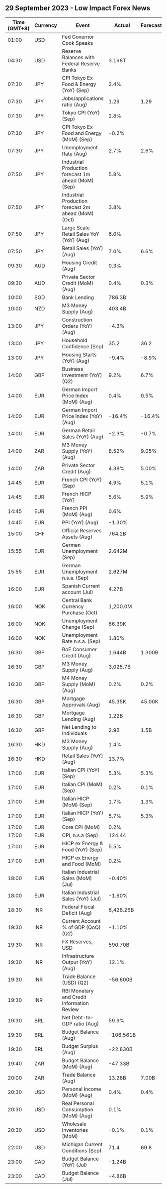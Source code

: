 ## 29 September 2023 - Low Impact Forex News

| Time (GMT+8) | Currency | Event | Actual | Forecast | Previous |
|------|----------|-------|--------|----------|----------|
| 01:00 | USD | Fed Governor Cook Speaks |  |  |  |
| 04:30 | USD | Reserve Balances with Federal Reserve Banks | 3.168T |  | 3.144T |
| 07:30 | JPY | CPI Tokyo Ex Food & Energy (YoY) (Sep) | 2.4% |  | 2.6% |
| 07:30 | JPY | Jobs/applications ratio (Aug) | 1.29 | 1.29 | 1.29 |
| 07:30 | JPY | Tokyo CPI (YoY) (Sep) | 2.8% |  | 2.9% |
| 07:30 | JPY | CPI Tokyo Ex Food and Energy (MoM) (Sep) | -0.2% |  | 0.4% |
| 07:30 | JPY | Unemployment Rate (Aug) | 2.7% | 2.6% | 2.7% |
| 07:50 | JPY | Industrial Production forecast 1m ahead (MoM) (Sep) | 5.8% |  | 2.6% |
| 07:50 | JPY | Industrial Production forecast 2m ahead (MoM) (Oct) | 3.8% |  | 2.4% |
| 07:50 | JPY | Large Scale Retail Sales YoY (YoY) (Aug) | 6.0% |  | 6.0% |
| 07:50 | JPY | Retail Sales (YoY) (Aug) | 7.0% | 6.6% | 7.0% |
| 09:30 | AUD | Housing Credit (Aug) | 0.3% |  | 0.3% |
| 09:30 | AUD | Private Sector Credit (MoM) (Aug) | 0.4% | 0.3% | 0.3% |
| 10:00 | SGD | Bank Lending | 786.3B |  | 786.5B |
| 10:00 | NZD | M3 Money Supply (Aug) | 403.4B |  | 403.4B |
| 13:00 | JPY | Construction Orders (YoY) (Aug) | -4.3% |  | 8.7% |
| 13:00 | JPY | Household Confidence (Sep) | 35.2 | 36.2 | 36.2 |
| 13:00 | JPY | Housing Starts (YoY) (Aug) | -9.4% | -8.9% | -6.7% |
| 14:00 | GBP | Business Investment (YoY) (Q2) | 9.2% | 6.7% | 7.0% |
| 14:00 | EUR | German Import Price Index (MoM) (Aug) | 0.4% | 0.5% | -0.6% |
| 14:00 | EUR | German Import Price Index (YoY) (Aug) | -16.4% | -16.4% | -13.2% |
| 14:00 | EUR | German Retail Sales (YoY) (Aug) | -2.3% | -0.7% | -2.2% |
| 14:00 | ZAR | M3 Money Supply (YoY) (Aug) | 8.52% | 9.05% | 9.30% |
| 14:00 | ZAR | Private Sector Credit (Aug) | 4.38% | 5.00% | 5.87% |
| 14:45 | EUR | French CPI (YoY) (Sep) | 4.9% | 5.1% | 4.9% |
| 14:45 | EUR | French HICP (YoY) | 5.6% | 5.9% | 5.7% |
| 14:45 | EUR | French PPI (MoM) (Aug) | 0.6% |  | -0.3% |
| 14:45 | EUR | PPI (YoY) (Aug) | -1.30% |  | 0.90% |
| 15:00 | CHF | Official Reserves Assets (Aug) | 764.2B |  | 768.2B |
| 15:55 | EUR | German Unemployment (Sep) | 2.642M |  | 2.630M |
| 15:55 | EUR | German Unemployment n.s.a. (Sep) | 2.627M |  | 2.700M |
| 16:00 | EUR | Spanish Current account (Jul) | 4.27B |  | 2.83B |
| 16:00 | NOK | Central Bank Currency Purchase (Oct) | 1,200.0M |  | 1,100.0M |
| 16:00 | NOK | Unemployment Change (Sep) | 66.39K |  | 65.75K |
| 16:00 | NOK | Unemployment Rate n.s.a. (Sep) | 1.80% |  | 1.90% |
| 16:30 | GBP | BoE Consumer Credit (Aug) | 1.644B | 1.300B | 1.271B |
| 16:30 | GBP | M3 Money Supply (Aug) | 3,025.7B |  | 3,019.2B |
| 16:30 | GBP | M4 Money Supply (MoM) (Aug) | 0.2% | 0.2% | -0.6% |
| 16:30 | GBP | Mortgage Approvals (Aug) | 45.35K | 45.00K | 49.53K |
| 16:30 | GBP | Mortgage Lending (Aug) | 1.22B |  | 0.20B |
| 16:30 | GBP | Net Lending to Individuals | 2.9B | 1.5B | 1.4B |
| 16:30 | HKD | M3 Money Supply (Aug) | 1.4% |  | 0.3% |
| 16:30 | HKD | Retail Sales (YoY) (Aug) | 13.7% |  | 16.5% |
| 17:00 | EUR | Italian CPI (YoY) (Sep) | 5.3% | 5.3% | 5.4% |
| 17:00 | EUR | Italian CPI (MoM) (Sep) | 0.2% | 0.1% | 0.3% |
| 17:00 | EUR | Italian HICP (MoM) (Sep) | 1.7% | 1.3% | 0.2% |
| 17:00 | EUR | Italian HICP (YoY) (Sep) | 5.7% | 5.3% | 5.5% |
| 17:00 | EUR | Core CPI (MoM) | 0.2% |  | 0.3% |
| 17:00 | EUR | CPI, n.s.a (Sep) | 124.44 |  | 124.03 |
| 17:00 | EUR | HICP ex Energy & Food (YoY) (Sep) | 5.5% |  | 6.2% |
| 17:00 | EUR | HICP ex Energy and Food (MoM) | 0.2% |  | 0.3% |
| 18:00 | EUR | Italian Industrial Sales (MoM) (Jul) | -0.40% |  | 0.50% |
| 18:00 | EUR | Italian Industrial Sales (YoY) (Jul) | -1.60% |  | -0.40% |
| 18:30 | INR | Federal Fiscal Deficit (Aug) | 6,428.26B |  | 6,055.93B |
| 19:30 | INR | Current Account % of GDP (QoQ) (Q2) | -1.10% |  | -0.20% |
| 19:30 | INR | FX Reserves, USD | 590.70B |  | 593.04B |
| 19:30 | INR | Infrastructure Output (YoY) (Aug) | 12.1% |  | 8.4% |
| 19:30 | INR | Trade Balance (USD) (Q2) | -56.600B |  | -52.600B |
| 19:30 | INR | RBI Monetary and Credit Information Review |  |  |  |
| 19:30 | BRL | Net Debt-to-GDP ratio (Aug) | 59.9% |  | 59.6% |
| 19:30 | BRL | Budget Balance (Aug) | -106.561B |  | -81.914B |
| 19:30 | BRL | Budget Surplus (Aug) | -22.830B |  | -35.809B |
| 19:40 | ZAR | Budget Balance (MoM) (Aug) | -47.33B |  | -143.76B |
| 20:00 | ZAR | Trade Balance (Aug) | 13.28B | 7.00B | 15.96B |
| 20:30 | USD | Personal Income (MoM) (Aug) | 0.4% | 0.4% | 0.2% |
| 20:30 | USD | Real Personal Consumption (MoM) (Aug) | 0.1% |  | 0.6% |
| 20:30 | USD | Wholesale Inventories (MoM) | -0.1% | 0.1% | -0.2% |
| 22:00 | USD | Michigan Current Conditions (Sep) | 71.4 | 69.8 | 75.7 |
| 23:00 | CAD | Budget Balance (YoY) (Jul) | -1.24B |  | 3.62B |
| 23:00 | CAD | Budget Balance (Jul) | -4.86B |  | 2.11B |
